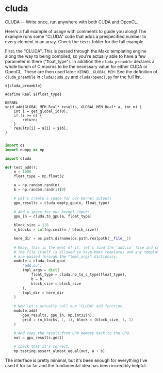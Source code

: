 # cluda
CLUDA -- Write once, run anywhere with both CUDA and OpenCL.

Here's a full example of usage with comments to guide you along! The example runs some "CLUDA" code that adds a prespecified number to every element in an array. Check the `tests` folder for the full example.

First, the "CLUDA". This is passed through the Mako templating engine along the way to being compiled, so you're actually able to have a few parameter in there ("float_type"). In addition the `cluda_preamble` declares a whole bunch of C macros to be the necessary value for either CUDA or OpenCL. These are then used later: `KERNEL`, `GLOBAL_MEM`. See the definition of `cluda_preamble` in `cluda/cuda.py` and `cluda/opencl.py` for the full list.
```
${cluda_preamble} 

#define Real ${float_type}

KERNEL
void add(GLOBAL_MEM Real* results, GLOBAL_MEM Real* a, int n) {
    int i = get_global_id(0);
    if (i >= n) {
        return;
    }
    results[i] = a[i] + ${b};
}
```

```python

import os
import numpy as np

import cluda

def test_add():
    n = 1000
    float_type = np.float32

    a = np.random.rand(n)
    b = np.random.rand(1)[0]

    # Let's create a space for our kernel output!
    gpu_results = cluda.empty_gpu(n, float_type)
    
    # And a space for our kernel input!
    gpu_in = cluda.to_gpu(a, float_type)

    block_size = 128
    n_blocks = int(np.ceil(n / block_size))

    here_dir = os.path.dirname(os.path.realpath(__file__))
    
    # Okay, this is the meat of it, let's load the 'add.cu' file and compile it.
    # The file itself is allowed to have Mako templates and any template arguments
    # are passed through the "tmpl_args" dictionary.
    module = cluda.load_gpu(
        'add.cu',
        tmpl_args = dict(
            float_type = cluda.np_to_c_type(float_type),
            b = b,
            block_size = block_size
        ),
        tmpl_dir = here_dir
    )
    
    # Now let's actually call our "CLUDA" add function.
    module.add(
        gpu_results, gpu_in, np.int32(n),
        grid = (n_blocks, 1, 1), block = (block_size, 1, 1)
    )
    
    # And copy the result from GPU memory back to the CPU.
    out = gpu_results.get()

    # Check that it's correct.
    np.testing.assert_almost_equal(out, a + b)
```

The interface is pretty minimal, but it's been enough for everything I've used it for so far and the fundamental idea has been incredibly helpful.
